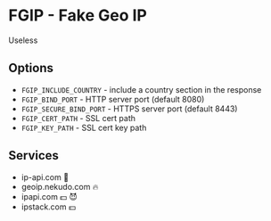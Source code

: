 # FGIP - Fake Geo IP

Useless

## Options

- `FGIP_INCLUDE_COUNTRY` - include a country section in the response
- `FGIP_BIND_PORT` - HTTP server port (default 8080)
- `FGIP_SECURE_BIND_PORT` - HTTPS server port (default 8443)
- `FGIP_CERT_PATH` - SSL cert path
- `FGIP_KEY_PATH` - SSL cert key path

## Services

- ip-api.com 🎁
- geoip.nekudo.com 🔥 
- ipapi.com 💵 😈
- ipstack.com 💵

